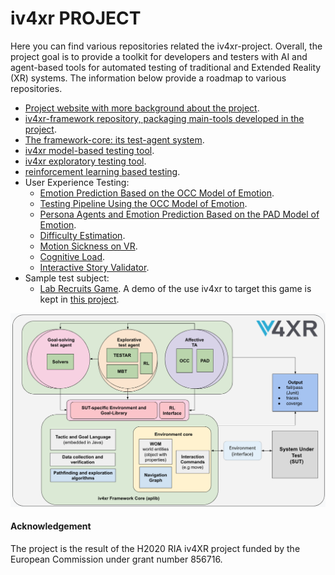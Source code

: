 # iv4xr PROJECT

Here you can find various repositories related the iv4xr-project. Overall, the project goal is to provide a toolkit for developers and testers with AI and agent-based tools for automated testing of traditional and Extended Reality (XR) systems. The information below provide a roadmap to various repositories.

  * [Project website with more background about the project](https://iv4xr.testar.org/).
  * [iv4xr-framework repository, packaging main-tools developed in the project](https://github.com/iv4xr-project/iv4xr-framework).
  * [The framework-core: its test-agent system](https://github.com/iv4xr-project/aplib).
  * [iv4xr model-based testing tool](https://github.com/iv4xr-project/iv4xr-mbt).
  * [iv4xr exploratory testing tool](https://github.com/iv4xr-project/TESTAR_iv4xr).
  * [reinforcement learning based testing](https://github.com/iv4xr-project/iv4xr-rlbt).
  * User Experience Testing:
     * [Emotion Prediction Based on the OCC Model of Emotion](https://github.com/iv4xr-project/occ4pxtesting).
     * [Testing Pipeline Using the OCC Model of Emotion](https://github.com/iv4xr-project/eplaytesting-pipeline).
     * [Persona Agents and Emotion Prediction Based on the PAD Model of Emotion](https://github.com/iv4xr-project/PAD_emotion_game).
     * [Difficulty Estimation](https://github.com/iv4xr-project/difficultysch).
     * [Motion Sickness on VR](https://github.com/iv4xr-project/CSPredictionInVR).
     * [Cognitive Load](https://github.com/albertoramos1997/WayOut).
     * [Interactive Story Validator](https://github.com/iv4xr-project/in-story-validator).
  * Sample test subject:
     * [Lab Recruits Game](https://github.com/iv4xr-project/labrecruits). A demo of the use iv4xr to target this game is kept in [this project](https://github.com/iv4xr-project/iv4xrDemo).

![iv4xr architecture](https://github.com/iv4xr-project/iv4xr-framework/raw/main/docs/iv4xr_architecture1.png)


#### Acknowledgement

The project is  the result of the H2020 RIA iv4XR project funded by the European Commission under grant number 856716.
